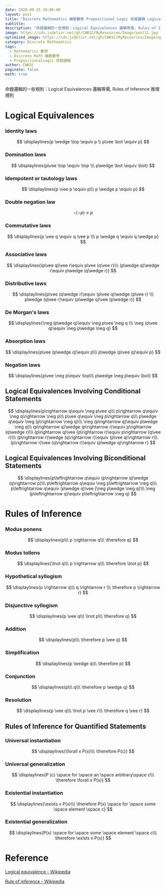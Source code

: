```yaml
---
date: 2020-09-25 20:00:00
layout: post
title: "Discrete Mathematics 離散數學 Propositional Logic 命題邏輯 Logical Equivalences 邏輯等價, Rules of Inference 推理規則"
subtitle: 
description: "命題邏輯的一些規則：Logical Equivalences 邏輯等價, Rules of Inference 推理規則"
image: https://cdn.jsdelivr.net/gh/CWKSC/MyResources/Image/post11.jpg
optimized_image: https://cdn.jsdelivr.net/gh/CWKSC/MyResources/Image/optimized/post11_opt.jpg
category: Discrete Mathematics
tags: 
  - Mathematics 數學
  - Discrete Math 離散數學
  - PropositionalLogic 命題邏輯
author: CWKSC
paginate: false
math: true
---
```


命題邏輯的一些規則：Logical Equivalences 邏輯等價, Rules of Inference 推理規則

# Logical Equivalences

### Identity laws

$$
\displaylines{p \wedge \top \equiv p \\
p\vee \bot \equiv p}
$$

### Domination laws

$$
\displaylines{p\vee \top \equiv \top \\\
p\wedge \bot \equiv \bot}
$$

### Idempotent or tautology laws

$$
\displaylines{p \vee p \equiv p\\\
p \wedge p \equiv p}
$$

### Double negation law

$$
\lnot (\lnot p) ≡ p
$$

### Commutative laws

$$
\displaylines{p \vee q \equiv q \vee p \\\
p \wedge q \equiv q \wedge p}
$$

### Associative laws

$$
\displaylines{(p\vee q)\vee r\equiv p\vee (q\vee r)\\\
(p\wedge q)\wedge r\equiv p\wedge (q\wedge r)}
$$

### Distributive laws

$$
\displaylines{p\vee (q\wedge r)\equiv (p\vee q)\wedge (p\vee r) \\\
p\wedge (q\vee r)\equiv (p\wedge q)\vee (p\wedge r)}
$$

### De Morgan's laws

$$
\displaylines{\neg (p\wedge q)\equiv \neg p\vee \neg q \\\
\neg (p\vee q)\equiv \neg p\wedge \neg q}
$$

### Absorption laws

$$
\displaylines{p\vee (p\wedge q)\equiv p\\\
p\wedge (p\vee q)\equiv p}
$$

### Negation laws

$$
\displaylines{p\vee \neg p\equiv \top\\\
p\wedge \neg p\equiv \bot}
$$

## Logical Equivalences Involving Conditional Statements

$$
\displaylines{p\rightarrow q\equiv \neg p\vee q\\\
p\rightarrow q\equiv \neg q\rightarrow \neg p\\\
p\vee q\equiv \neg p\rightarrow q\\\
p\wedge q\equiv \neg (p\rightarrow \neg q)\\\
\neg (p\rightarrow q)\equiv p\wedge \neg q\\\
(p\rightarrow q)\wedge (p\rightarrow r)\equiv p\rightarrow (q\wedge r)\\\
(p\rightarrow q)\vee (p\rightarrow r)\equiv p\rightarrow (q\vee r)\\\
(p\rightarrow r)\wedge (q\rightarrow r)\equiv (p\vee q)\rightarrow r\\\
(p\rightarrow r)\vee (q\rightarrow r)\equiv (p\wedge q)\rightarrow r}
$$

## Logical Equivalences Involving Biconditional Statements

$$
\displaylines{p\leftrightarrow  q\equiv (p\rightarrow q)\wedge (q\rightarrow p)\\\
p\leftrightarrow  q\equiv \neg p\leftrightarrow  \neg q\\\
p\leftrightarrow  q\equiv (p\wedge q)\vee (\neg p\wedge \neg q)\\\
\neg (p\leftrightarrow  q)\equiv p\leftrightarrow  \neg q}
$$

# Rules of Inference

### Modus ponens

$$
\displaylines{p\\\
p \rightarrow q\\\
\therefore q}
$$

### Modus tollens

$$
\displaylines{\lnot q\\\
p \rightarrow q\\\
\therefore \lnot p}
$$

### Hypothetical syllogism

$$
\displaylines{p \rightarrow q\\\
q \rightarrow r \\\
\therefore p \rightarrow r}
$$

### Disjunctive syllogism

$$
\displaylines{p \vee q\\\
\lnot p\\\
\therefore q}
$$

### Addition

$$
\displaylines{p\\\
\therefore p \vee q}
$$

### Simplification

$$
\displaylines{p \wedge q\\\
\therefore p}
$$

### Conjunction

$$
\displaylines{p\\\
q\\\
\therefore p \wedge q}
$$

### Resolution

$$
\displaylines{p \vee q\\\
\lnot p \vee r\\\
\therefore q \vee r}
$$

## Rules of Inference for Quantified Statements

### Universal instantiation

$$
\displaylines{\forall x P(x)\\\
\therefore P(c)}
$$

### Universal generalization

$$
\displaylines{P (c) \space for \space an \space arbitrary\space c\\\
\therefore \forall x P(x)}
$$

### Existential instantiation

$$
\displaylines{\exists x P(x)\\\
\therefore P(x) \space for \space some \space element \space c}
$$

### Existential generalization

$$
\displaylines{P(x) \space for \space some \space element \space c\\\
\therefore \exists x P(x)}
$$

# Reference

[Logical equivalence - Wikipedia](https://en.wikipedia.org/wiki/Logical_equivalence)

[Rule of inference - Wikipedia](https://en.wikipedia.org/wiki/Rule_of_inference)